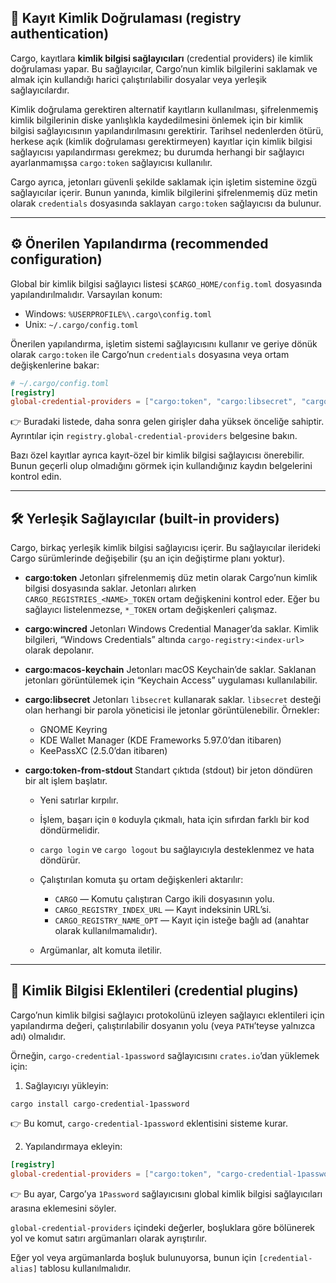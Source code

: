 ## 🔐 Kayıt Kimlik Doğrulaması (registry authentication)

Cargo, kayıtlara **kimlik bilgisi sağlayıcıları** (credential providers) ile kimlik doğrulaması yapar. Bu sağlayıcılar, Cargo’nun kimlik bilgilerini saklamak ve almak için kullandığı harici çalıştırılabilir dosyalar veya yerleşik sağlayıcılardır.

Kimlik doğrulama gerektiren alternatif kayıtların kullanılması, şifrelenmemiş kimlik bilgilerinin diske yanlışlıkla kaydedilmesini önlemek için bir kimlik bilgisi sağlayıcısının yapılandırılmasını gerektirir. Tarihsel nedenlerden ötürü, herkese açık (kimlik doğrulaması gerektirmeyen) kayıtlar için kimlik bilgisi sağlayıcısı yapılandırması gerekmez; bu durumda herhangi bir sağlayıcı ayarlanmamışsa `cargo:token` sağlayıcısı kullanılır.

Cargo ayrıca, jetonları güvenli şekilde saklamak için işletim sistemine özgü sağlayıcılar içerir. Bunun yanında, kimlik bilgilerini şifrelenmemiş düz metin olarak `credentials` dosyasında saklayan `cargo:token` sağlayıcısı da bulunur.

---

## ⚙️ Önerilen Yapılandırma (recommended configuration)

Global bir kimlik bilgisi sağlayıcı listesi `$CARGO_HOME/config.toml` dosyasında yapılandırılmalıdır. Varsayılan konum:

* Windows: `%USERPROFILE%\.cargo\config.toml`
* Unix: `~/.cargo/config.toml`

Önerilen yapılandırma, işletim sistemi sağlayıcısını kullanır ve geriye dönük olarak `cargo:token` ile Cargo’nun `credentials` dosyasına veya ortam değişkenlerine bakar:

```toml
# ~/.cargo/config.toml
[registry]
global-credential-providers = ["cargo:token", "cargo:libsecret", "cargo:macos-keychain", "cargo:wincred"]
```

👉 Buradaki listede, daha sonra gelen girişler daha yüksek önceliğe sahiptir. Ayrıntılar için `registry.global-credential-providers` belgesine bakın.

Bazı özel kayıtlar ayrıca kayıt-özel bir kimlik bilgisi sağlayıcısı önerebilir. Bunun geçerli olup olmadığını görmek için kullandığınız kaydın belgelerini kontrol edin.

---

## 🛠️ Yerleşik Sağlayıcılar (built-in providers)

Cargo, birkaç yerleşik kimlik bilgisi sağlayıcısı içerir. Bu sağlayıcılar ilerideki Cargo sürümlerinde değişebilir (şu an için değiştirme planı yoktur).

* **cargo\:token**
  Jetonları şifrelenmemiş düz metin olarak Cargo’nun kimlik bilgisi dosyasında saklar.
  Jetonları alırken `CARGO_REGISTRIES_<NAME>_TOKEN` ortam değişkenini kontrol eder.
  Eğer bu sağlayıcı listelenmezse, `*_TOKEN` ortam değişkenleri çalışmaz.

* **cargo\:wincred**
  Jetonları Windows Credential Manager’da saklar.
  Kimlik bilgileri, “Windows Credentials” altında `cargo-registry:<index-url>` olarak depolanır.

* **cargo\:macos-keychain**
  Jetonları macOS Keychain’de saklar.
  Saklanan jetonları görüntülemek için “Keychain Access” uygulaması kullanılabilir.

* **cargo\:libsecret**
  Jetonları `libsecret` kullanarak saklar.
  `libsecret` desteği olan herhangi bir parola yöneticisi ile jetonlar görüntülenebilir. Örnekler:

  * GNOME Keyring
  * KDE Wallet Manager (KDE Frameworks 5.97.0’dan itibaren)
  * KeePassXC (2.5.0’dan itibaren)

* **cargo\:token-from-stdout <command> <args>**
  Standart çıktıda (stdout) bir jeton döndüren bir alt işlem başlatır.

  * Yeni satırlar kırpılır.
  * İşlem, başarı için `0` koduyla çıkmalı, hata için sıfırdan farklı bir kod döndürmelidir.
  * `cargo login` ve `cargo logout` bu sağlayıcıyla desteklenmez ve hata döndürür.
  * Çalıştırılan komuta şu ortam değişkenleri aktarılır:

    * `CARGO` — Komutu çalıştıran Cargo ikili dosyasının yolu.
    * `CARGO_REGISTRY_INDEX_URL` — Kayıt indeksinin URL’si.
    * `CARGO_REGISTRY_NAME_OPT` — Kayıt için isteğe bağlı ad (anahtar olarak kullanılmamalıdır).
  * Argümanlar, alt komuta iletilir.

---

## 🔌 Kimlik Bilgisi Eklentileri (credential plugins)

Cargo’nun kimlik bilgisi sağlayıcı protokolünü izleyen sağlayıcı eklentileri için yapılandırma değeri, çalıştırılabilir dosyanın yolu (veya `PATH`’teyse yalnızca adı) olmalıdır.

Örneğin, `cargo-credential-1password` sağlayıcısını `crates.io`’dan yüklemek için:

1. Sağlayıcıyı yükleyin:

```
cargo install cargo-credential-1password
```

👉 Bu komut, `cargo-credential-1password` eklentisini sisteme kurar.

2. Yapılandırmaya ekleyin:

```toml
[registry]
global-credential-providers = ["cargo:token", "cargo-credential-1password --account my.1password.com"]
```

👉 Bu ayar, Cargo’ya `1Password` sağlayıcısını global kimlik bilgisi sağlayıcıları arasına eklemesini söyler.

`global-credential-providers` içindeki değerler, boşluklara göre bölünerek yol ve komut satırı argümanları olarak ayrıştırılır.

Eğer yol veya argümanlarda boşluk bulunuyorsa, bunun için `[credential-alias]` tablosu kullanılmalıdır.
